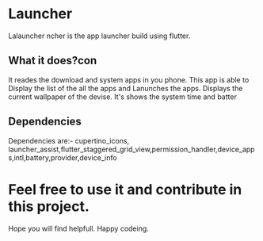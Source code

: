 # Launcher 

Lalauncher ncher is the app launcher build using flutter.

## What it does?con

It reades the download and system apps in you phone. 
This app is able to Display the list of the all the apps and Lanunches the apps.
Displays the current wallpaper of the devise.
It's shows the system time and batter

## Dependencies

Dependencies are:-
  cupertino_icons, launcher_assist,flutter_staggered_grid_view,permission_handler,device_apps,intl,battery,provider,device_info
  
  
# Feel free to use it and contribute in this project.
Hope you will find helpfull.
Happy codeing.

